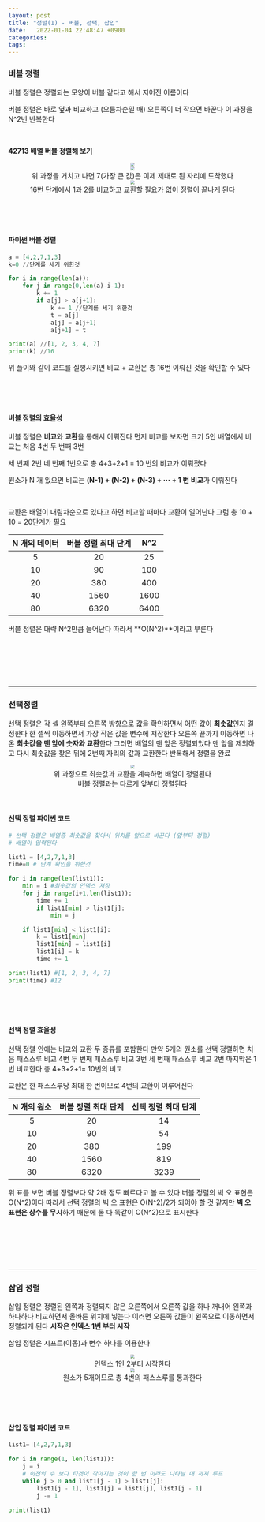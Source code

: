 ```yaml
---
layout: post
title: "정렬(1) - 버블, 선택, 삽입"
date:   2022-01-04 22:48:47 +0900
categories:
tags:
---
```


### 버블 정렬

버블 정렬은 정렬되는 모양이 버블 같다고 해서 지어진 이름이다

버블 정렬은 바로 옆과 비교하고 (오름차순일 때) 오른쪽이 더 작으면 바꾼다 이 과정을 N^2번 반복한다

&nbsp;

**42713 배열 버블 정렬해 보기**

<center>
<img src="https://user-images.githubusercontent.com/80758613/201485522-2d5ca3e3-4cdf-459e-983a-45bb96e5011e.jpg" style="zoom:50%;">
</center>

<center>
<img src="https://user-images.githubusercontent.com/80758613/201485532-6903cc92-c6f9-47fa-a746-5f72f0c46ace.jpg" style="zoom:50%;">
</center>

<center>위 과정을 거치고 나면 7(가장 큰 값)은 이제 제대로 된 자리에 도착했다</center>

<center>
<img src="https://user-images.githubusercontent.com/80758613/201485586-881ce814-cf42-4e9d-ba4a-641adc005073.jpg" style="zoom:50%;">
</center>

<center>16번 단계에서 1과 2를 비교하고 교환할 필요가 없어 정렬이 끝나게 된다</center>

&nbsp;

&nbsp;

#### 파이썬 버블 정렬

``` python
a = [4,2,7,1,3]
k=0 //단계를 세기 위한것

for i in range(len(a)):
    for j in range(0,len(a)-i-1):
        k += 1
        if a[j] > a[j+1]:
            k += 1 //단계를 세기 위한것
            t = a[j]
            a[j] = a[j+1]
            a[j+1] = t

print(a) //[1, 2, 3, 4, 7]
print(k) //16
```

위 풀이와 같이 코드를 실행시키면 비교 + 교환은 총 16번 이뤄진 것을 확인할 수 있다

&nbsp;

&nbsp;

#### 버블 정렬의 효율성

버블 정렬은 **비교**와 **교환**을 통해서 이뤄진다 먼저 비교를 보자면 크기 5인 배열에서 비교는 처음 4번 두 번째 3번

세 번째 2번 네 번째 1번으로 총 4+3+2+1 = 10 번의 비교가 이뤄졌다

원소가 N 개 있으면 비교는 **(N-1) + (N-2) + (N-3) + ··· + 1 번 비교**가 이뤄진다

&nbsp;

교환은 배열이 내림차순으로 있다고 하면 비교할 때마다 교환이 일어난다 그럼 총 10 + 10 = 20단계가 필요

| N 개의 데이터 | 버블 정렬 최대 단계 | N^2  |
| :-----------: | :-----------------: | :--: |
|       5       |         20          |  25  |
|      10       |         90          | 100  |
|      20       |         380         | 400  |
|      40       |        1560         | 1600 |
|      80       |        6320         | 6400 |

버블 정렬은 대략 N^2만큼 늘어난다 따라서 **O(N^2)**이라고 부른다

&nbsp;

&nbsp;

&nbsp;

---

### 선택정렬

선택 정렬은 각 셀 왼쪽부터 오른쪽 방향으로 값을 확인하면서 어떤 값이 **최솟값**인지 결정한다 한 셀씩 이동하면서 가장 작은 값을 변수에 저장한다 오른쪽 끝까지 이동하면 나온 **최솟값을 맨 앞에 숫자와 교환**한다 그러면 배열의 맨 앞은 정렬되었다 맨 앞을 제외하고 다시 최솟값을 찾은 뒤에 2번째 자리의 값과 교환한다 반복해서 정렬을 완료

<center>
<img src="https://user-images.githubusercontent.com/80758613/201485760-7b8c2154-eab2-4bbf-81c7-39f16d3fe293.jpg" style="zoom:50%;">
</center>

<center>위 과정으로 최솟값과 교환을 계속하면 배열이 정렬된다 </center>

<center>버블 정렬과는 다르게 앞부터 정렬된다</center>

&nbsp;

#### 선택 정렬 파이썬 코드

``` python
# 선택 정렬은 배열중 최솟값을 찾아서 위치를 앞으로 바꾼다 (앞부터 정렬)
# 배열이 입력된다 

list1 = [4,2,7,1,3]
time=0 # 단계 확인을 위한것

for i in range(len(list1)):
    min = i #최솟값의 인덱스 저장
    for j in range(i+1,len(list1)):
        time += 1
        if list1[min] > list1[j]:
            min = j

    if list1[min] < list1[i]:
        k = list1[min]
        list1[min] = list1[i]
        list1[i] = k
        time += 1

print(list1) #[1, 2, 3, 4, 7]
print(time) #12
```

&nbsp;

&nbsp;

#### 선택 정렬 효율성

선택 정렬 안에는 비교와 교환 두 종류를 포함한다 만약 5개의 원소를 선택 정렬하면 처음 패스스루 비교 4번 두 번째 패스스루 비교 3번 세 번째 패스스루 비교 2번 마지막은 1번 비교한다 총 4+3+2+1= 10번의 비교

교환은 한 패스스루당 최대 한 번이므로 4번의 교환이 이루어진다

| N 개의 원소 | 버블 정렬 최대 단계 | 선택 정렬 최대 단계 |
| :---------: | :-----------------: | :-----------------: |
|      5      |         20          |         14          |
|     10      |         90          |         54          |
|     20      |         380         |         199         |
|     40      |        1560         |         819         |
|     80      |        6320         |        3239         |

위 표를 보면 버블 정렬보다 약 2배 정도 빠르다고 볼 수 있다 버블 정렬의 빅 오 표현은 O(N^2)이다 따라서 선택 정렬의 빅 오 표현은 O(N^2)/2가 되어야 할 것 같지만 **빅 오 표현은 상수를 무시**하기 때문에 둘 다 똑같이 O(N^2)으로 표시한다

&nbsp;

&nbsp;

&nbsp;

---

### 삽입 정렬

삽입 정렬은 정렬된 왼쪽과 정렬되지 않은 오른쪽에서 오른쪽 값을 하나 꺼내어 왼쪽과 하나하나 비교하면서 올바른 위치에 넣는다 이러면 오른쪽 값들이 왼쪽으로 이동하면서 정렬되게 된다 **시작은 인덱스 1번 부터 시작**

삽입 정렬은 시프트(이동)과 변수 하나를 이용한다

<center>
<img src="https://user-images.githubusercontent.com/80758613/201485903-ed6fa945-d139-495e-8e96-20437cacd6ca.jpg" style="zoom:50%;">
</center>

<center>인덱스 1인 2부터 시작한다</center>

<center>
<img src="https://user-images.githubusercontent.com/80758613/201485932-63523e5d-458d-4c39-97cb-383ba25bc52a.jpg" style="zoom:50%;">
</center>

<center>원소가 5개이므로 총 4번의 패스스루를 통과한다</center>

&nbsp;

&nbsp;

#### 삽입 정렬 파이썬 코드

```python
list1= [4,2,7,1,3]

for i in range(1, len(list1)):
    j = i
    # 이전의 수 보다 타겟이 작아지는 것이 한 번 이라도 나타날 대 까지 루프
    while j > 0 and list1[j - 1] > list1[j]:
        list1[j - 1], list1[j] = list1[j], list1[j - 1]
        j -= 1
      
print(list1)
```

